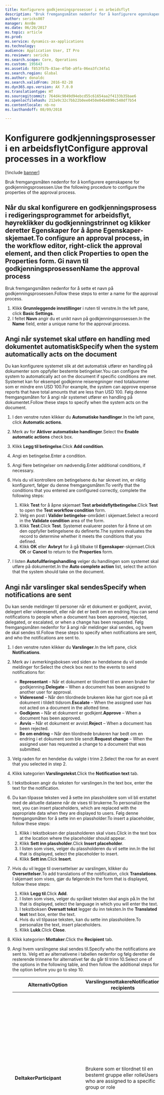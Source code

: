 ```yaml
---
title: Konfigurere godkjenningsprosesser i en arbeidsflyt
description: "Bruk fremgangsmåten nedenfor for å konfigurere egenskapene for godkjenningsprosessen."
author: sericks007
manager: AnnBe
ms.date: 06/20/2017
ms.topic: article
ms.prod: 
ms.service: dynamics-ax-applications
ms.technology: 
audience: Application User, IT Pro
ms.reviewer: sericks
ms.search.scope: Core, Operations
ms.custom: 195643
ms.assetid: f853f57b-83ae-4fb0-a9fa-06ea3fc34fa1
ms.search.region: Global
ms.author: donaldc
ms.search.validFrom: 2016-02-28
ms.dyn365.ops.version: AX 7.0.0
ms.translationtype: HT
ms.sourcegitcommit: 764d4c9049d94ebcd55c61654aa2f4133b35bae6
ms.openlocfilehash: 212e9c32c7bb22b0ee0450e04b4090c540df7b54
ms.contentlocale: nb-no
ms.lasthandoff: 08/09/2018

---
```


# <a name="configure-approval-processes-in-a-workflow"></a><span data-ttu-id="39617-103">Konfigurere godkjenningsprosesser i en arbeidsflyt</span><span class="sxs-lookup"><span data-stu-id="39617-103">Configure approval processes in a workflow</span></span>

[!include [banner](../includes/banner.md)]

<span data-ttu-id="39617-104">Bruk fremgangsmåten nedenfor for å konfigurere egenskapene for godkjenningsprosessen.</span><span class="sxs-lookup"><span data-stu-id="39617-104">Use the following procedure to configure the properties of the approval process.</span></span>

<span data-ttu-id="39617-105">Når du skal konfigurere en godkjenningsprosess i redigeringsprogrammet for arbeidsflyt, høyreklikker du godkjenningstrinnet og klikker deretter **Egenskaper** for å åpne **Egenskaper**-skjemaet.</span><span class="sxs-lookup"><span data-stu-id="39617-105">To configure an approval process, in the workflow editor, right-click the approval element, and then click **Properties** to open the **Properties** form.</span></span>
<span data-ttu-id="39617-106">Gi navn til godkjenningsprosessen</span><span class="sxs-lookup"><span data-stu-id="39617-106">Name the approval process</span></span>
-------------------------

<span data-ttu-id="39617-107">Bruk fremgangsmåten nedenfor for å sette et navn på godkjenningsprosessen.</span><span class="sxs-lookup"><span data-stu-id="39617-107">Follow these steps to enter a name for the approval process.</span></span>
1.  <span data-ttu-id="39617-108">Klikk **Grunnleggende innstillinger** i ruten til venstre.</span><span class="sxs-lookup"><span data-stu-id="39617-108">In the left pane, click **Basic Settings**.</span></span>
2.  <span data-ttu-id="39617-109">I feltet **Navn** angir du et unikt navn på godkjenningsprosessen.</span><span class="sxs-lookup"><span data-stu-id="39617-109">In the **Name** field, enter a unique name for the approval process.</span></span>

## <a name="specify-when-the-system-automatically-acts-on-the-document"></a><span data-ttu-id="39617-110">Angi når systemet skal utføre en handling med dokumentet automatisk</span><span class="sxs-lookup"><span data-stu-id="39617-110">Specify when the system automatically acts on the document</span></span>
<span data-ttu-id="39617-111">Du kan konfigurere systemet slik at det automatisk utfører en handling på dokumenter som oppfyller bestemte betingelser.</span><span class="sxs-lookup"><span data-stu-id="39617-111">You can configure the system to automatically act on the document if specific conditions are met.</span></span> <span data-ttu-id="39617-112">Systemet kan for eksempel godkjenne reiseregninger med totalsummer som er mindre enn USD 100.</span><span class="sxs-lookup"><span data-stu-id="39617-112">For example, the system can approve expense reports that have total amounts that are less than USD 100.</span></span> <span data-ttu-id="39617-113">Følg denne fremgangsmåten for å angi når systemet utfører en handling på dokumentet.</span><span class="sxs-lookup"><span data-stu-id="39617-113">Follow these steps to specify when the system acts on the document.</span></span>
1.  <span data-ttu-id="39617-114">I den venstre ruten klikker du **Automatiske handlinger**.</span><span class="sxs-lookup"><span data-stu-id="39617-114">In the left pane, click **Automatic actions**.</span></span>
2.  <span data-ttu-id="39617-115">Merk av for **Aktiver automatiske handlinger**.</span><span class="sxs-lookup"><span data-stu-id="39617-115">Select the **Enable automatic actions** check box.</span></span>
3.  <span data-ttu-id="39617-116">Klikk **Legg til betingelse**.</span><span class="sxs-lookup"><span data-stu-id="39617-116">Click **Add condition**.</span></span>
4.  <span data-ttu-id="39617-117">Angi en betingelse.</span><span class="sxs-lookup"><span data-stu-id="39617-117">Enter a condition.</span></span>
5.  <span data-ttu-id="39617-118">Angi flere betingelser om nødvendig.</span><span class="sxs-lookup"><span data-stu-id="39617-118">Enter additional conditions, if necessary.</span></span>
6.  <span data-ttu-id="39617-119">Hvis du vil kontrollere om betingelsene du har skrevet inn, er riktig konfigurert, følger du denne fremgangsmåten:</span><span class="sxs-lookup"><span data-stu-id="39617-119">To verify that the conditions that you entered are configured correctly, complete the following steps:</span></span>
    1.  <span data-ttu-id="39617-120">Klikk **Test** for å åpne skjemaet **Test arbeidsflytbetingelse**.</span><span class="sxs-lookup"><span data-stu-id="39617-120">Click **Test** to open the **Test workflow condition** form.</span></span>
    2.  <span data-ttu-id="39617-121">Velg en post i **Valider betingelse**-området i skjemaet.</span><span class="sxs-lookup"><span data-stu-id="39617-121">Select a record in the **Validate condition** area of the form.</span></span>
    3.  <span data-ttu-id="39617-122">Klikk **Test**.</span><span class="sxs-lookup"><span data-stu-id="39617-122">Click **Test**.</span></span> <span data-ttu-id="39617-123">Systemet evaluerer posten for å finne ut om den oppfyller betingelsene du definerte.</span><span class="sxs-lookup"><span data-stu-id="39617-123">The system evaluates the record to determine whether it meets the conditions that you defined.</span></span>
    4.  <span data-ttu-id="39617-124">Klikk **OK** eller **Avbryt** for å gå tilbake til **Egenskaper**-skjemaet.</span><span class="sxs-lookup"><span data-stu-id="39617-124">Click **OK** or **Cancel** to return to the **Properties** form.</span></span>

7.  <span data-ttu-id="39617-125">I listen **Autofullføringshandling** velger du handlingen som systemet skal utføre på dokumentet.</span><span class="sxs-lookup"><span data-stu-id="39617-125">In the **Auto complete action** list, select the action that the system should take on the document.</span></span>

## <a name="specify-when-notifications-are-sent"></a><span data-ttu-id="39617-126">Angi når varslinger skal sendes</span><span class="sxs-lookup"><span data-stu-id="39617-126">Specify when notifications are sent</span></span>
<span data-ttu-id="39617-127">Du kan sende meldinger til personer når et dokument er godkjent, avvist, delegert eller videresendt, eller når det er bedt om en endring.</span><span class="sxs-lookup"><span data-stu-id="39617-127">You can send notifications to people when a document has been approved, rejected, delegated, or escalated, or when a change has been requested.</span></span> <span data-ttu-id="39617-128">Følg fremgangsmåten nedenfor for å angi når meldinger skal sendes, og hvem de skal sendes til.</span><span class="sxs-lookup"><span data-stu-id="39617-128">Follow these steps to specify when notifications are sent, and who the notifications are sent to.</span></span>
1.  <span data-ttu-id="39617-129">I den venstre ruten klikker du **Varslinger**.</span><span class="sxs-lookup"><span data-stu-id="39617-129">In the left pane, click **Notifications**.</span></span>
2.  <span data-ttu-id="39617-130">Merk av i avmerkingsboksen ved siden av hendelsene du vil sende meldinger for:</span><span class="sxs-lookup"><span data-stu-id="39617-130">Select the check box next to the events to send notifications for:</span></span>
    -   <span data-ttu-id="39617-131">**Representant** – Når et dokument er tilordnet til en annen bruker for godkjenning.</span><span class="sxs-lookup"><span data-stu-id="39617-131">**Delegate** – When a document has been assigned to another user for approval.</span></span>
    -   <span data-ttu-id="39617-132">**Videresend** – Når den tilordnede brukeren ikke har gjort noe på et dokument i tildelt tidsrom.</span><span class="sxs-lookup"><span data-stu-id="39617-132">**Escalate** – When the assigned user has not acted on a document in the allotted time.</span></span>
    -   <span data-ttu-id="39617-133">**Godkjenn** – Når et dokument er godkjent.</span><span class="sxs-lookup"><span data-stu-id="39617-133">**Approve** – When a document has been approved.</span></span>
    -   <span data-ttu-id="39617-134">**Avvis** – Når et dokument er avvist.</span><span class="sxs-lookup"><span data-stu-id="39617-134">**Reject** – When a document has been rejected.</span></span>
    -   <span data-ttu-id="39617-135">**Be om endring** – Når den tilordnede brukeren har bedt om en endring i et dokument som ble sendt.</span><span class="sxs-lookup"><span data-stu-id="39617-135">**Request change** – When the assigned user has requested a change to a document that was submitted.</span></span>

3.  <span data-ttu-id="39617-136">Velg raden for en hendelse du valgte i trinn 2.</span><span class="sxs-lookup"><span data-stu-id="39617-136">Select the row for an event that you selected in step 2.</span></span>
4.  <span data-ttu-id="39617-137">Klikk kategorien **Varslingstekst**.</span><span class="sxs-lookup"><span data-stu-id="39617-137">Click the **Notification text** tab.</span></span>
5.  <span data-ttu-id="39617-138">I tekstboksen angir du teksten for varslingen.</span><span class="sxs-lookup"><span data-stu-id="39617-138">In the text box, enter the text for the notification.</span></span>
6.  <span data-ttu-id="39617-139">Du kan tilpasse teksten ved å sette inn plassholdere som vil bli erstattet med de aktuelle dataene når de vises til brukerne.</span><span class="sxs-lookup"><span data-stu-id="39617-139">To personalize the text, you can insert placeholders, which are replaced with the appropriate data when they are displayed to users.</span></span> <span data-ttu-id="39617-140">Følg denne fremgangsmåten for å sette inn en plassholder:</span><span class="sxs-lookup"><span data-stu-id="39617-140">To insert a placeholder, follow these steps:</span></span>
    1.  <span data-ttu-id="39617-141">Klikk i tekstboksen der plassholderen skal vises.</span><span class="sxs-lookup"><span data-stu-id="39617-141">Click in the text box at the location where the placeholder should appear.</span></span>
    2.  <span data-ttu-id="39617-142">Klikk **Sett inn plassholder**.</span><span class="sxs-lookup"><span data-stu-id="39617-142">Click **Insert placeholder**.</span></span>
    3.  <span data-ttu-id="39617-143">I listen som vises, velger du plassholderen du vil sette inn.</span><span class="sxs-lookup"><span data-stu-id="39617-143">In the list that is displayed, select the placeholder to insert.</span></span>
    4.  <span data-ttu-id="39617-144">Klikk **Sett inn**.</span><span class="sxs-lookup"><span data-stu-id="39617-144">Click **Insert**.</span></span>

7.  <span data-ttu-id="39617-145">Hvis du vil legge til oversettelser av varslingen, klikker du **Oversettelser**.</span><span class="sxs-lookup"><span data-stu-id="39617-145">To add translations of the notification, click **Translations**.</span></span> <span data-ttu-id="39617-146">I skjemaet som vises, gjør du følgende:</span><span class="sxs-lookup"><span data-stu-id="39617-146">In the form that is displayed, follow these steps:</span></span>
    1.  <span data-ttu-id="39617-147">Klikk **Legg til**.</span><span class="sxs-lookup"><span data-stu-id="39617-147">Click **Add**.</span></span>
    2.  <span data-ttu-id="39617-148">I listen som vises, velger du språket teksten skal angis på.</span><span class="sxs-lookup"><span data-stu-id="39617-148">In the list that is displayed, select the language in which you will enter the text.</span></span>
    3.  <span data-ttu-id="39617-149">I tekstboksen **Oversatt tekst** legger du inn teksten.</span><span class="sxs-lookup"><span data-stu-id="39617-149">In the **Translated text** text box, enter the text.</span></span>
    4.  <span data-ttu-id="39617-150">Hvis du vil tilpasse teksten, kan du sette inn plassholdere.</span><span class="sxs-lookup"><span data-stu-id="39617-150">To personalize the text, insert placeholders.</span></span>
    5.  <span data-ttu-id="39617-151">Klikk **Lukk**.</span><span class="sxs-lookup"><span data-stu-id="39617-151">Click **Close**.</span></span>

8.  <span data-ttu-id="39617-152">Klikk kategorien **Mottaker**.</span><span class="sxs-lookup"><span data-stu-id="39617-152">Click the **Recipient** tab.</span></span>
9.  <span data-ttu-id="39617-153">Angi hvem varslingene skal sendes til.</span><span class="sxs-lookup"><span data-stu-id="39617-153">Specify who the notifications are sent to.</span></span> <span data-ttu-id="39617-154">Velg ett av alternativene i tabellen nedenfor og følg deretter de resterende trinnene for alternativet før du går til trinn 10.</span><span class="sxs-lookup"><span data-stu-id="39617-154">Select one of the options in the following table, and then follow the additional steps for the option before you go to step 10.</span></span>

    <table>
    <colgroup>
    <col width="33%" />
    <col width="33%" />
    <col width="33%" />
    </colgroup>
    <thead>
    <tr class="header">
    <th><span data-ttu-id="39617-155">Alternativ</span><span class="sxs-lookup"><span data-stu-id="39617-155">Option</span></span></th>
    <th><span data-ttu-id="39617-156">Varslingsmottakere</span><span class="sxs-lookup"><span data-stu-id="39617-156">Notification recipients</span></span></th>
    <th><span data-ttu-id="39617-157">Tilleggstrinn</span><span class="sxs-lookup"><span data-stu-id="39617-157">Additional steps</span></span></th>
    </tr>
    </thead>
    <tbody>
    <tr class="odd">
    <td><span data-ttu-id="39617-158"><strong>Deltaker</strong></span><span class="sxs-lookup"><span data-stu-id="39617-158"><strong>Participant</strong></span></span></td>
    <td><span data-ttu-id="39617-159">Brukere som er tilordnet til en bestemt gruppe eller rolle</span><span class="sxs-lookup"><span data-stu-id="39617-159">Users who are assigned to a specific group or role</span></span></td>
    <td><ol>
    <li><span data-ttu-id="39617-160">Når du har valgt <strong>Deltaker</strong>, klikker du <strong>Rollebasert</strong>-kategorien.</span><span class="sxs-lookup"><span data-stu-id="39617-160">After you select <strong>Participant</strong>, click the <strong>Role based</strong> tab.</span></span></li>
    <li><span data-ttu-id="39617-161">I <strong>Type deltaker</strong>-listen velger du typen gruppe eller rolle som varslingene skal sendes til.</span><span class="sxs-lookup"><span data-stu-id="39617-161">In the <strong>Type of participant</strong> list, select the type of group or role to send notifications to.</span></span></li>
    <li><span data-ttu-id="39617-162">I <strong>Deltaker</strong>-listen velger du gruppen eller rollen som varslingene skal sendes til.</span><span class="sxs-lookup"><span data-stu-id="39617-162">In the <strong>Participant</strong> list, select the group or role to send notifications to.</span></span></li>
    </ol></td>
    </tr>
    <tr class="even">
    <td><span data-ttu-id="39617-163"><strong>Arbeidsflytbruker</strong></span><span class="sxs-lookup"><span data-stu-id="39617-163"><strong>Workflow user</strong></span></span></td>
    <td><span data-ttu-id="39617-164">Brukere som deltar i den gjeldende arbeidsflyten</span><span class="sxs-lookup"><span data-stu-id="39617-164">Users who participate in the current workflow</span></span></td>
    <td><ol>
    <li><span data-ttu-id="39617-165">Når du har valgt <strong>Arbeidsflytbruker</strong>, klikker du <strong>Arbeidsflytbruker</strong>-kategorien.</span><span class="sxs-lookup"><span data-stu-id="39617-165">After you select <strong>Workflow user</strong>, click the <strong>Workflow user</strong> tab.</span></span></li>
    <li><span data-ttu-id="39617-166">I <strong>Arbeidsflytbruker</strong>-listen velger du en bruker som deltar i arbeidsflyten.</span><span class="sxs-lookup"><span data-stu-id="39617-166">In the <strong>Workflow user</strong> list, select a user who participates in the workflow.</span></span></li>
    </ol></td>
    </tr>
    <tr class="odd">
    <td><span data-ttu-id="39617-167"><strong>Bruker</strong></span><span class="sxs-lookup"><span data-stu-id="39617-167"><strong>User</strong></span></span></td>
    <td><span data-ttu-id="39617-168">Bestemte Microsoft Dynamics 365 for Finance and Operations-brukere</span><span class="sxs-lookup"><span data-stu-id="39617-168">Specific Microsoft Dynamics 365 for Finance and Operations users</span></span></td>
    <td><ol>
    <li><span data-ttu-id="39617-169">Når du har valgt <strong>Bruker</strong>, klikker du <strong>Bruker</strong>-kategorien.</span><span class="sxs-lookup"><span data-stu-id="39617-169">After you select <strong>User</strong>, click the <strong>User</strong> tab.</span></span></li>
    <li><span data-ttu-id="39617-170"><strong>Tilgjengelige brukere</strong>-listen inkluderer alle Microsoft Dynamics 365 for Finance and Operations-brukere.</span><span class="sxs-lookup"><span data-stu-id="39617-170">The <strong>Available users</strong>: list includes all Microsoft Dynamics 365 for Finance and Operations users.</span></span> <span data-ttu-id="39617-171">Velg brukerne du vil sende varslinger til, og flytt deretter disse brukerne til <strong>Valgte brukere</strong>-listen.</span><span class="sxs-lookup"><span data-stu-id="39617-171">Select the users to send notifications to, and then move these users to the <strong>Selected users</strong>: list.</span></span></li>
    </ol></td>
    </tr>
    </tbody>
    </table>

10. <span data-ttu-id="39617-172">Gjenta trinn 3 til 9 for hver hendelse du valgte i trinn 2.</span><span class="sxs-lookup"><span data-stu-id="39617-172">Repeat steps 3 through 9 for each event that you selected in step 2.</span></span>

## <a name="specify-a-final-approver"></a><span data-ttu-id="39617-173"> Angi en endelig godkjenner</span><span class="sxs-lookup"><span data-stu-id="39617-173">Specify a final approver</span></span>
<span data-ttu-id="39617-174">Du bør tilordne en endelig godkjenner for scenarier der godkjenneren er personen som sendte dokumentet til godkjenning.</span><span class="sxs-lookup"><span data-stu-id="39617-174">You may want to designate a final approver for scenarios where the approver is the person who submitted the document for approval.</span></span> <span data-ttu-id="39617-175">Hvis du vil angi en endelig godkjenner, følger du fremgangsmåten nedenfor.</span><span class="sxs-lookup"><span data-stu-id="39617-175">Follow these steps to specify a final approver.</span></span>
1.  <span data-ttu-id="39617-176">Klikk **Avanserte innstillinger** i ruten til venstre.</span><span class="sxs-lookup"><span data-stu-id="39617-176">In the left pane, click **Advanced settings**.</span></span>
2.  <span data-ttu-id="39617-177">Merk av for **Bruk siste godkjenner**.</span><span class="sxs-lookup"><span data-stu-id="39617-177">Select the **Use final approver** check box.</span></span>
3.  <span data-ttu-id="39617-178">Velg den brukeren som skal være den endelig godkjenneren, fra listen.</span><span class="sxs-lookup"><span data-stu-id="39617-178">In the list, select the user to be the final approver.</span></span>

## <a name="set-a-time-limit"></a><span data-ttu-id="39617-179">Angi en tidsfrist</span><span class="sxs-lookup"><span data-stu-id="39617-179">Set a time limit</span></span>
<span data-ttu-id="39617-180">Følg denne fremgangsmåten hvis godkjenningsprosessen må fullføres innen et bestemt tidspunkt.</span><span class="sxs-lookup"><span data-stu-id="39617-180">Follow these steps if the approval process must be completed in a specific time.</span></span>

| <span data-ttu-id="39617-181">**Obs!**</span><span class="sxs-lookup"><span data-stu-id="39617-181">**Note**</span></span>                                                                                                                                                |
|---------------------------------------------------------------------------------------------------------------------------------------------------------|
| <span data-ttu-id="39617-182">Alternativene du velger her, overstyrer alternativene du valgte i områdene **Tildeling** og **Eskalering** i hvert godkjenningstrinn.</span><span class="sxs-lookup"><span data-stu-id="39617-182">The options that you select in these steps override the options that you selected in the **Assignment** and **Escalation** areas of each approval step.</span></span> |

1.  <span data-ttu-id="39617-183">Klikk **Avanserte innstillinger** i ruten til venstre.</span><span class="sxs-lookup"><span data-stu-id="39617-183">In the left pane, click **Advanced settings**.</span></span>
2.  <span data-ttu-id="39617-184">Merk av for **Angi en tidsgrense for arbeidsflyt** **-element**.</span><span class="sxs-lookup"><span data-stu-id="39617-184">Select the **Set a time limit for the workflow** **element** check box.</span></span>
3.  <span data-ttu-id="39617-185">I **Varighet**-feltet angir du når godkjenningsprosessen må være fullført.</span><span class="sxs-lookup"><span data-stu-id="39617-185">In the **Duration** field, specify when the approval process must be completed.</span></span> <span data-ttu-id="39617-186">Velg ett av følgende alternativer:</span><span class="sxs-lookup"><span data-stu-id="39617-186">Select one of the following options:</span></span>
    -   <span data-ttu-id="39617-187">**Timer** – Angi antall timer godkjenningsprosessen må være fullført innen.</span><span class="sxs-lookup"><span data-stu-id="39617-187">**Hours** – Enter the number of hours in which the approval process must be completed.</span></span> <span data-ttu-id="39617-188">Deretter velger du kalenderen som organisasjonen din bruker, og angir informasjon om organisasjonens arbeidsuke.</span><span class="sxs-lookup"><span data-stu-id="39617-188">Then select the calendar that your organization uses, and enter information about your organization's work week.</span></span>
    -   <span data-ttu-id="39617-189">**Dager** – Angi antall dager godkjenningsprosessen må være fullført innen.</span><span class="sxs-lookup"><span data-stu-id="39617-189">**Days** – Enter the number of days in which the approval process must be completed.</span></span> <span data-ttu-id="39617-190">Deretter velger du kalenderen som organisasjonen din bruker, og angir informasjon om organisasjonens arbeidsuke.</span><span class="sxs-lookup"><span data-stu-id="39617-190">Then select the calendar that your organization uses, and enter information about your organization's work week.</span></span>
    -   <span data-ttu-id="39617-191">**Uker** – Angi antall uker godkjenningsprosessen må være fullført innen.</span><span class="sxs-lookup"><span data-stu-id="39617-191">**Weeks** – Enter the number of weeks in which the approval process must be completed.</span></span>
    -   <span data-ttu-id="39617-192">**Måneder** – Velg dagen og uken godkjenningsprosessen må være fullført innen.</span><span class="sxs-lookup"><span data-stu-id="39617-192">**Months** – Select the day and week by which the approval process must be completed.</span></span> <span data-ttu-id="39617-193">Det kan for eksempel hende du vil at godkjenningsprosessen skal være fullført fredag i den tredje uken i måneden.</span><span class="sxs-lookup"><span data-stu-id="39617-193">For example, you may want the approval process to be completed by Friday of the third week of the month.</span></span>
    -   <span data-ttu-id="39617-194">**År** – Velg dagen, uken og måneden godkjenningsprosessen må være fullført innen.</span><span class="sxs-lookup"><span data-stu-id="39617-194">**Years** – Select the day, week, and month by which the approval process must be completed.</span></span> <span data-ttu-id="39617-195">Det kan for eksempel hende du vil at godkjenningsprosessen skal være fullført fredag i den tredje uken i desember.</span><span class="sxs-lookup"><span data-stu-id="39617-195">For example, you may want the approval process to be completed by Friday of the third week of December.</span></span>

4.  <span data-ttu-id="39617-196">Hvis tidsgrensen overskrides, vil systemet gjøre noe med dokumentet.</span><span class="sxs-lookup"><span data-stu-id="39617-196">If the time limit is exceeded, the system acts on the document.</span></span> <span data-ttu-id="39617-197">I listen **Handling** velger du den handlingen som systemet skal utføre.</span><span class="sxs-lookup"><span data-stu-id="39617-197">In the **Action** list, select the action that the system should take.</span></span>

## <a name="specify-which-actions-are-available-to-the-user"></a><span data-ttu-id="39617-198">Angi hvilke handlinger som er tilgjengelige for brukeren</span><span class="sxs-lookup"><span data-stu-id="39617-198">Specify which actions are available to the user</span></span>
<span data-ttu-id="39617-199">Når et dokument tilordnes en bruker for godkjenning, må brukeren utføre en handling med dokument.</span><span class="sxs-lookup"><span data-stu-id="39617-199">When a document is assigned to a user for approval, the user must act on the document.</span></span> <span data-ttu-id="39617-200">Følg denne fremgangsmåten for å angi hvilke handlinger brukeren kan utføre med det sendte dokumentet.</span><span class="sxs-lookup"><span data-stu-id="39617-200">Follows these steps to specify which actions the user can take on the document that was submitted.</span></span>
1.  <span data-ttu-id="39617-201">Klikk **Avanserte innstillinger** i ruten til venstre.</span><span class="sxs-lookup"><span data-stu-id="39617-201">In the left pane, click **Advanced settings**.</span></span>
2.  <span data-ttu-id="39617-202">Merk av for **Godkjenn** hvis brukeren kan godkjenne dokumentet.</span><span class="sxs-lookup"><span data-stu-id="39617-202">Select the **Approve** check box if the user can approve the document.</span></span>
3.  <span data-ttu-id="39617-203">Merk av for **Avvis** hvis brukeren kan avvise dokumentet.</span><span class="sxs-lookup"><span data-stu-id="39617-203">Select the **Reject** check box the user can reject the document.</span></span>
4.  <span data-ttu-id="39617-204">Merk av for **Be om endring** hvis du brukeren kan be om endringer av dokumentet.</span><span class="sxs-lookup"><span data-stu-id="39617-204">Select the **Request change** check box the user can request changes to the document.</span></span>
5.  <span data-ttu-id="39617-205">Merk av for **Representant** hvis brukeren kan tilordne dokumentet til en annen bruker for godkjenning.</span><span class="sxs-lookup"><span data-stu-id="39617-205">Select the **Delegate** check box if the user can assign the document to another user for approval.</span></span>

<span data-ttu-id="39617-206">**Merk**: Avmerkingsboksen **Aktiver handlinger fra arbeidslisten i Enterprise Portal** er utgått.</span><span class="sxs-lookup"><span data-stu-id="39617-206">**Note**: The **Enable actions from the work list in Enterprise Portal** check box has been deprecated.</span></span>

## <a name="configure-the-approval-steps"></a><span data-ttu-id="39617-207"> Konfigurere godkjenningstrinnene</span><span class="sxs-lookup"><span data-stu-id="39617-207">Configure the approval steps</span></span>
<span data-ttu-id="39617-208">En godkjenningsprosess består av godkjenningstrinn.</span><span class="sxs-lookup"><span data-stu-id="39617-208">An approval process consists of approval steps.</span></span> <span data-ttu-id="39617-209">Fullfør fremgangsmåten nedenfor for å legge til trinn i godkjenningsprosessen og konfigurere trinnene.</span><span class="sxs-lookup"><span data-stu-id="39617-209">Complete the following procedure to add steps the approval process and configure the steps.</span></span>
1.  <span data-ttu-id="39617-210">Dobbeltklikk godkjenningsprosessen i redigeringsprogrammet for arbeidsflyt.</span><span class="sxs-lookup"><span data-stu-id="39617-210">In the workflow editor, double-click the approval process.</span></span> <span data-ttu-id="39617-211">Redigeringsprogrammet for arbeidsflyt viser trinnene i godkjenningsprosessen.</span><span class="sxs-lookup"><span data-stu-id="39617-211">The workflow editor displays the steps of the approval process.</span></span>
2.  <span data-ttu-id="39617-212">Hvis du vil legge til et godkjenningstrinn, kan du dra trinnet fra **Arbeidsflytelementer** området til lerretet.</span><span class="sxs-lookup"><span data-stu-id="39617-212">To add an approval step, drag the step from the **Workflow elements** area to the canvas.</span></span>
3.  <span data-ttu-id="39617-213">Hvis du vil konfigurere et godkjenningstrinn, kan du se [Konfigurere et godkjenningstrinn](configure-approval-step-workflow.md).</span><span class="sxs-lookup"><span data-stu-id="39617-213">To configure an approval step, see [Configure an approval step](configure-approval-step-workflow.md).</span></span>






